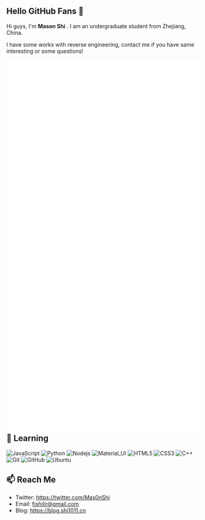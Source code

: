 ## Hello GitHub Fans 👋

Hi guys, I'm **Mason Shi** . I am an undergraduate student from Zhejiang, China. 

I have some works with reverse engineering, contact me if you have same interesting or some questions!

<p align="center">
<img align="left" src="/general.svg" alt="general"><img align="right" src="/achievements.svg" alt="achievements">

<p>

## 🔭 Learning

![JavaScript](https://img.shields.io/badge/-JavaScript-gray?style=flat-square&logo=javascript)
![Python](https://img.shields.io/badge/-Python-gray?style=flat-square&logo=python)
![Nodejs](https://img.shields.io/badge/-Nodejs-gray?style=flat-square&logo=Node.js)
![Material_UI](https://img.shields.io/badge/-Material_UI-gray?style=flat-square&logo=material-ui)
![HTML5](https://img.shields.io/badge/-HTML5-gray?style=flat-square&logo=html5&logoColor=white)
![CSS3](https://img.shields.io/badge/-CSS3-gray?style=flat-square&logo=css3)
![C++](https://img.shields.io/badge/-cpp-gray?style=flat-square&logo=c)
![Git](https://img.shields.io/badge/-Git-gray?style=flat-square&logo=git)
![GitHub](https://img.shields.io/badge/-GitHub-gray?style=flat-square&logo=github)
![Ubuntu](https://img.shields.io/badge/-Ubuntu-gray?style=flat-square&logo=ubuntu)


## 📫 Reach Me

- Twitter: https://twitter.com/Mas0nShi
- Email: [fishilir@gmail.com](mailto:fishilir@gmail.com)
- Blog: https://blog.shi1011.cn
